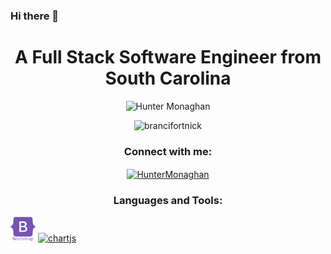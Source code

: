 ### Hi there 👋
<h1 align="center" src="https://monaghanhc.github.io there! I'm Hunter Monaghan</h1> <h3 align="center">A Full Stack Software Engineer from South Carolina</h3> <!-- <h4 align='center'>Music, traveling, family, and friends</h4> --> <p align="center"> <img src="https://komarev.com/ghpvc/?username=brancifortnick&label=Profile%20views&color=0e75b6&style=flat" alt="Hunter Monaghan" /> </p>  <p align="center"><img src="https://github-profile-trophy.vercel.app/?username=monaghanhc&row=1&column=4&rank=S,SS,SSS,SECRET,AA,AAA,B,C" alt="brancifortnick" /></a> </p>   <h3 align="center">Connect with me:</h3> <p align="center"> <a href="https://www.linkedin.com/in/hunter-monaghan-7b039a130/" target="blank"><img align="center" src="https://raw.githubusercontent.com/rahuldkjain/github-profile-readme-generator/master/src/images/icons/Social/linked-in-alt.svg" alt="HunterMonaghan" height="75" width="75" /></a> </p>  <h3 align="center">Languages and Tools:</h3> <p align="left"> 
<img src="https://raw.githubusercontent.com/devicons/devicon/master/icons/bootstrap/bootstrap-plain-wordmark.svg" alt="bootstrap" width="40" height="40"/> 
</a> 
<a href="https://www.chartjs.org" target="_blank"> 
<img src="https://www.chartjs.org/media/logo-title.svg" alt="chartjs" width="40" height="40"/> 
</a> 

